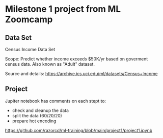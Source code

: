 # Milestone 1 project from ML Zoomcamp

## Data Set

Census Income Data Set

Scope: Predict whether income exceeds $50K/yr based on goverment census data. Also known as "Adult" dataset.

Source and details: https://archive.ics.uci.edu/ml/datasets/Census+Income

## Project

Jupiter notebook has comments on each stept to:
- check and cleanup the data
- split the data (60/20/20)
- prepare hot encoding

https://github.com/razorcd/ml-training/blob/main/project1/project1.ipynb